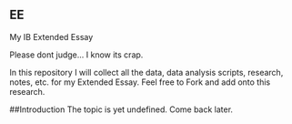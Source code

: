 EE
--------
My IB Extended Essay


Please dont judge... I know its crap.


In this repository I will collect all the data, data analysis scripts, research, notes, etc. for my Extended Essay. Feel free to Fork and add onto this research.


##Introduction
The topic is yet undefined. Come back later.


